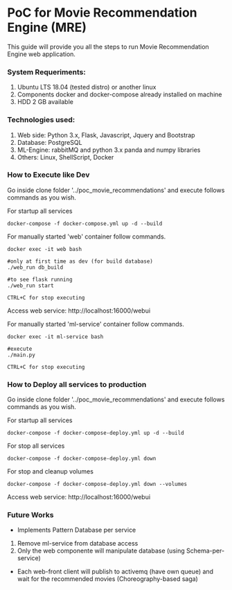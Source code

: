 PoC for Movie Recommendation Engine (MRE)
====================================================================

This guide will provide you all the steps to run Movie Recommendation Engine web application.


### System Requeriments:

1. Ubuntu LTS 18.04 (tested distro) or another linux
2. Components docker and docker-compose already installed on machine
3. HDD 2 GB available

### Technologies used:

1. Web side: Python 3.x, Flask, Javascript, Jquery and Bootstrap
2. Database: PostgreSQL
3. ML-Engine: rabbitMQ and python 3.x panda and numpy libraries
4. Others: Linux, ShellScript, Docker


### How to Execute like Dev

Go inside clone folder '../poc_movie_recommendations' and execute follows commands as you wish.

For startup all services
```
docker-compose -f docker-compose.yml up -d --build
```

For manually started 'web' container follow commands.
```
docker exec -it web bash

#only at first time as dev (for build database)
./web_run db_build

#to see flask running
./web_run start

CTRL+C for stop executing
```

Access web service: http://localhost:16000/webui

For manually started 'ml-service' container follow commands.
```
docker exec -it ml-service bash

#execute
./main.py

CTRL+C for stop executing
```

### How to Deploy all services to production

Go inside clone folder '../poc_movie_recommendations' and execute follows commands as you wish.

For startup all services
```
docker-compose -f docker-compose-deploy.yml up -d --build
```

For stop all services
```
docker-compose -f docker-compose-deploy.yml down
```

For stop and cleanup volumes 
```
docker-compose -f docker-compose-deploy.yml down --volumes
```

Access web service: http://localhost:16000/webui

### Future Works

- Implements Pattern Database per service
1. Remove ml-service from database access
2. Only the web componente will manipulate database (using Schema-per-service)

- Each web-front client will publish to activemq (have own queue) and wait for the recommended movies (Choreography-based saga)
